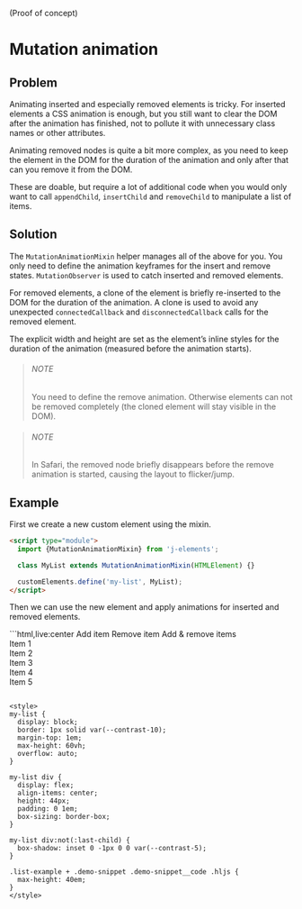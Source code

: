 <!--imports
/node_modules/j-elements/src/components/Button.js
-->

<maturity-badge poc>(Proof of concept)</maturity-badge>

# Mutation animation

## Problem

Animating inserted and especially removed elements is tricky. For inserted elements a CSS animation is enough, but you still want to clear the DOM after the animation has finished, not to pollute it with unnecessary class names or other attributes.

Animating removed nodes is quite a bit more complex, as you need to keep the element in the DOM for the duration of the animation and only after that can you remove it from the DOM.

These are doable, but require a lot of additional code when you would only want to call `appendChild`, `insertChild` and `removeChild` to manipulate a list of items.

## Solution

The `MutationAnimationMixin` helper manages all of the above for you. You only need to define the animation keyframes for the insert and remove states. `MutationObserver` is used to catch inserted and removed elements.

For removed elements, a clone of the element is briefly re-inserted to the DOM for the duration of the animation. A clone is used to avoid any unexpected `connectedCallback` and `disconnectedCallback` calls for the removed element.

The explicit width and height are set as the element’s inline styles for the duration of the animation (measured before the animation starts).

> ###### NOTE
>
> You need to define the remove animation. Otherwise elements can not be removed completely (the cloned element will stay visible in the DOM).

> ###### NOTE
>
> In Safari, the removed node briefly disappears before the remove animation is started, causing the layout to flicker/jump.

## Example

First we create a new custom element using the mixin.

```html
<script type="module">
  import {MutationAnimationMixin} from 'j-elements';

  class MyList extends MutationAnimationMixin(HTMLElement) {}

  customElements.define('my-list', MyList);
</script>
```

Then we can use the new element and apply animations for inserted and removed elements.

<div class="list-example"></div>
```html,live:center
<j-button id="add">Add item</j-button>
<j-button id="remove">Remove item</j-button>
<j-button id="add-remove">Add & remove items</j-button>

<my-list>
  <div>Item 1</div>
  <div>Item 2</div>
  <div>Item 3</div>
  <div>Item 4</div>
  <div>Item 5</div>
</my-list>

<style>
  /* You can customize the class names and animation names if you want */

  my-list .j-ma-insert,
  my-list .j-ma-remove {
    pointer-events: none;
    overflow: hidden;
    animation: j-ma-animation .4s ease-in-out;
  }

  my-list .j-ma-remove {
    animation-direction: reverse;
  }

  @keyframes j-ma-animation {
    0% {
      height: 0;
      opacity: 0;
    }
  }

  /* Irrelevant styles, for the list and the items, are omitted from here */
</style>

<script>
  const list = document.querySelector('my-list');
  let i = list.children.length;

  function addItem() {
    const newItem = document.createElement('div');
    newItem.textContent = 'Item ' + ++i;

    const items = list.querySelectorAll(`:not(.j-ma-remove)`);
    const insertIndex = parseInt(Math.random() * items.length);

    list.insertBefore(newItem, items[insertIndex]);
  }

  function removeItem() {
    const items = list.querySelectorAll(`:not(.j-ma-remove)`);
    if (items.length > 0) {
      let removeIndex = parseInt(Math.random() * items.length);

      list.removeChild(items[removeIndex]);
    }
  }

  document.querySelector('#add').addEventListener('click', e => {
    addItem();
  });

  document.querySelector('#remove').addEventListener('click', e => {
    removeItem();
  });

  document.querySelector('#add-remove').addEventListener('click', e => {
    addItem();
    removeItem();
  });
</script>
```

<style>
my-list {
  display: block;
  border: 1px solid var(--contrast-10);
  margin-top: 1em;
  max-height: 60vh;
  overflow: auto;
}

my-list div {
  display: flex;
  align-items: center;
  height: 44px;
  padding: 0 1em;
  box-sizing: border-box;
}

my-list div:not(:last-child) {
  box-shadow: inset 0 -1px 0 0 var(--contrast-5);
}

.list-example + .demo-snippet .demo-snippet__code .hljs {
  max-height: 40em;
}
</style>
